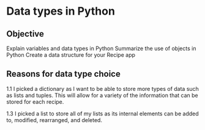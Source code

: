 # Data types in Python

## Objective

Explain variables and data types in Python
Summarize the use of objects in Python
Create a data structure for your Recipe app

## Reasons for data type choice 

1.1 I picked a dictionary as I want to be able to store more types of data such as lists and tuples. This will allow for a variety of the information that can be stored for each recipe. 

1.3 I picked a list to store all of my lists as its internal elements can be added to, modified, rearranged, and deleted. 